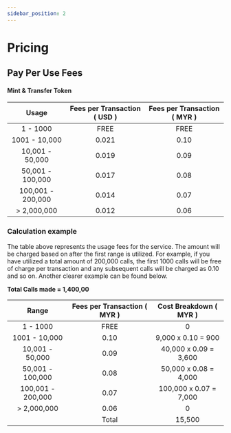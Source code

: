 ```yaml
---
sidebar_position: 2
---
```


# Pricing
## Pay Per Use Fees

#### Mint & Transfer Token

| Usage                 | Fees per Transaction ( USD ) | Fees per Transaction ( MYR ) |
| :-------------------: | :--------------------------: | :--------------------------: |
| 1 - 1000              | FREE                         | FREE                         |
| 1001 - 10,000         | 0.021                        | 0.10                         |
| 10,001 - 50,000       | 0.019                        | 0.09                         |
| 50,001 - 100,000      | 0.017                        | 0.08                         |
| 100,001 - 200,000     | 0.014                        | 0.07                         |
| > 2,000,000           | 0.012                        | 0.06                         |

### Calculation example

The table above represents the usage fees for the service. The amount will be charged based on after the first range is utilized. For example, if you have utilized a total amount of 200,000 calls, the first 1000 calls will be free of charge per transaction and any subsequent calls will be charged as 0.10 and so on. Another clearer example can be found below.

**Total Calls made = 1,400,00**

| Range                 | Fees per Transaction ( MYR ) | Cost Breakdown ( MYR )      |
| :-------------------: | :--------------------------: | :-------------------------: |
| 1 - 1000              | FREE                         | 0                           |
| 1001 - 10,000         | 0.10                         | 9,000 x 0.10 = 900          |
| 10,001 - 50,000       | 0.09                         | 40,000 x 0.09 = 3,600       |
| 50,001 - 100,000      | 0.08                         | 50,000 x 0.08 = 4,000       |
| 100,001 - 200,000     | 0.07                         | 100,000 x 0.07 = 7,000      |
| > 2,000,000           | 0.06                         | 0                           |
|                       | Total                        | 15,500                      |

<br/>

